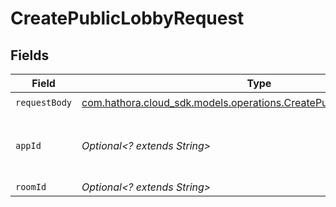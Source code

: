 # CreatePublicLobbyRequest


## Fields

| Field                                                                                                                           | Type                                                                                                                            | Required                                                                                                                        | Description                                                                                                                     | Example                                                                                                                         |
| ------------------------------------------------------------------------------------------------------------------------------- | ------------------------------------------------------------------------------------------------------------------------------- | ------------------------------------------------------------------------------------------------------------------------------- | ------------------------------------------------------------------------------------------------------------------------------- | ------------------------------------------------------------------------------------------------------------------------------- |
| `requestBody`                                                                                                                   | [com.hathora.cloud_sdk.models.operations.CreatePublicLobbyRequestBody](../../models/operations/CreatePublicLobbyRequestBody.md) | :heavy_check_mark:                                                                                                              | N/A                                                                                                                             |                                                                                                                                 |
| `appId`                                                                                                                         | *Optional<? extends String>*                                                                                                    | :heavy_minus_sign:                                                                                                              | N/A                                                                                                                             | app-af469a92-5b45-4565-b3c4-b79878de67d2                                                                                        |
| `roomId`                                                                                                                        | *Optional<? extends String>*                                                                                                    | :heavy_minus_sign:                                                                                                              | N/A                                                                                                                             | 2swovpy1fnunu                                                                                                                   |